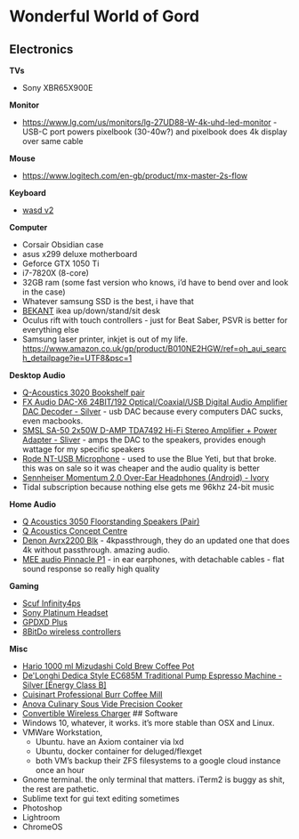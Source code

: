# Wonderful World of Gord

## Electronics

**TVs**

- Sony XBR65X900E

**Monitor**

- https://www.lg.com/us/monitors/lg-27UD88-W-4k-uhd-led-monitor - USB-C port powers pixelbook (30-40w?) and pixelbook does 4k display over same cable

**Mouse**

- https://www.logitech.com/en-gb/product/mx-master-2s-flow

**Keyboard**

- [wasd v2](http://www.wasdkeyboards.com/index.php/products/mechanical-keyboard/wasd-v2-104-key-custom-mechanical-keyboard.html)

**Computer**

- Corsair Obsidian case
- asus x299 deluxe motherboard
- Geforce GTX 1050 Ti
- i7-7820X (8-core)
- 32GB ram (some fast version who knows, i’d have to bend over and look in the case)
- Whatever samsung SSD is the best, i have that
- [BEKANT](https://www.ikea.com/gb/en/products/desks/office-desks/bekant-corner-desk-right-sit-stand-oak-veneer-black-spr-49061167/) ikea up/down/stand/sit desk
- Oculus rift with touch controllers - just for Beat Saber, PSVR is better for everything else 
- Samsung laser printer, inkjet is out of my life. https://www.amazon.co.uk/gp/product/B010NE2HGW/ref=oh_aui_search_detailpage?ie=UTF8&psc=1 

**Desktop Audio**

- [Q-Acoustics 3020 Bookshelf pair](https://www.qacoustics.co.uk/q-acoustics-3020-bookshelf-speakers-pair.html)
- [FX Audio DAC-X6 24BIT/192 Optical/Coaxial/USB Digital Audio Amplifier DAC Decoder - Silver](https://www.amazon.co.uk/gp/product/B01HGIOZSG/ref=oh_aui_detailpage_o00_s00?ie=UTF8&psc=1) - usb DAC because every computers DAC sucks, even macbooks.
- [SMSL SA-50 2x50W D-AMP TDA7492 Hi-Fi Stereo Amplifier + Power Adapter - Sliver](https://www.amazon.co.uk/gp/product/B008Y7S198/ref=oh_aui_detailpage_o00_s00?ie=UTF8&psc=1) - amps the DAC to the speakers, provides enough wattage for my specific speakers
- [Rode NT-USB Microphone](https://www.amazon.co.uk/gp/product/B00KQPGRRE/ref=oh_aui_search_detailpage?ie=UTF8&psc=1) - used to use the Blue Yeti, but that broke. this was on sale so it was cheaper and the audio quality is better
- [Sennheiser Momentum 2.0 Over-Ear Headphones (Android) - Ivory](https://www.amazon.co.uk/gp/product/B00RGH7ALM/ref=oh_aui_search_detailpage?ie=UTF8&psc=1)
- Tidal subscription because nothing else gets me 96khz 24-bit music

**Home Audio**

  - [Q Acoustics 3050 Floorstanding Speakers (Pair)](https://www.qacoustics.co.uk/q-acoustics-3050-floorstanding-speakers-pair.html)
  - [Q Acoustics Concept Centre](https://www.qacoustics.co.uk/q-acoustics-concept-centre-channel-speaker.html)
  - [Denon Avrx2200 Blk](https://www.denon.co.uk/uk/product/homecinema/avreceiver/avrx2200w) - 4kpassthrough, they do an updated one that does 4k without passthrough. amazing audio.
  - [MEE audio Pinnacle P1](https://www.meeaudio.com/P1) - in ear earphones, with detachable cables - flat sound response so really high quality

**Gaming**

- [Scuf Infinity4ps](https://scufgaming.com/s/infinity4ps/)
- [Sony Platinum Headset](https://www.playstation.com/en-gb/explore/accessories/platinum-wireless-headset/)
- [GPDXD Plus](https://www.gpdxd.com/)
- [8BitDo wireless controllers](http://www.8bitdo.com/)

**Misc**

- [Hario 1000 ml Mizudashi Cold Brew Coffee Pot](https://www.amazon.co.uk/gp/product/B00I7JKAQ0/ref=oh_aui_search_detailpage?ie=UTF8&psc=1)
- [De'Longhi Dedica Style EC685M Traditional Pump Espresso Machine - Silver [Energy Class B]](https://www.amazon.co.uk/gp/product/B06WGTZ874/ref=oh_aui_search_detailpage?ie=UTF8&psc=1)
- [Cuisinart Professional Burr Coffee Mill](https://www.amazon.co.uk/gp/product/B0007P3LE0/ref=oh_aui_search_detailpage?ie=UTF8&psc=1)
- [Anova Culinary Sous Vide Precision Cooker](https://www.amazon.co.uk/gp/product/B01MZ6Q45C/ref=oh_aui_search_detailpage?ie=UTF8&psc=1)
- [Convertible Wireless Charger](https://www.samsung.com/uk/mobile-accessories/convertible-wireless-charger-pg950/EP-PG950BBEGWW/)
[](https://www.samsung.com/uk/mobile-accessories/convertible-wireless-charger-pg950/EP-PG950BBEGWW/)## Software
- Windows 10, whatever, it works. it’s more stable than OSX and Linux.
- VMWare Workstation,
  - Ubuntu. have an Axiom container via lxd
  - Ubuntu, docker container for deluged/flexget
  - both VM’s backup their ZFS filesystems to a google cloud instance once an hour
- Gnome terminal. the only terminal that matters. iTerm2 is buggy as shit, the rest are pathetic.
- Sublime text for gui text editing sometimes
- Photoshop
- Lightroom
- ChromeOS


